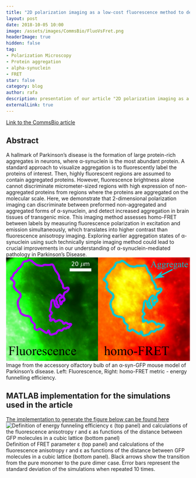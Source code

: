 ```yaml
---
title: "2D polarization imaging as a low-cost fluorescence method to detect α-synuclein aggregation ex vivo in models of Parkinson’s disease"
layout: post
date: 2018-10-05 10:00
image: /assets/images/CommsBio/FluoVsFret.png
headerImage: true
hidden: false
tag:
- Polarization Microscopy
- Protein aggregation
- alpha-synuclein
- FRET
star: false
category: blog
author: rafa
description: presentation of our article "2D polarization imaging as a low-cost fluorescence method to detect α-synuclein aggregation ex vivo in models of Parkinson’s disease" R. Camacho, D. Täuber, C. Hansen, J. Shi, L. Bousset, R. Melki, J.-Y. Li, I. G. Scheblykin, Communications Biololy 2018, 1, 157..
externalLink: true
---
```


[Link to the CommsBio article](https://www.nature.com/articles/s42003-018-0156-x)
## Abstract
A hallmark of Parkinson’s disease is the formation of large protein-rich aggregates in neurons, where α-synuclein is the most abundant protein. A standard approach to visualize aggregation is to fluorescently label the proteins of interest. Then, highly fluorescent regions are assumed to contain aggregated proteins. However, fluorescence brightness alone cannot discriminate micrometer-sized regions with high expression of non-aggregated proteins from regions where the proteins are aggregated on the molecular scale. Here, we demonstrate that 2-dimensional polarization imaging can discriminate between preformed non-aggregated and aggregated forms of α-synuclein, and detect increased aggregation in brain tissues of transgenic mice. This imaging method assesses homo-FRET between labels by measuring fluorescence polarization in excitation and emission simultaneously, which translates into higher contrast than fluorescence anisotropy imaging. Exploring earlier aggregation states of α-synuclein using such technically simple imaging method could lead to crucial improvements in our understanding of α-synuclein-mediated pathology in Parkinson’s Disease.
[![imageTOC](/assets/images/CommsBio/FluoVsFret.png "TOC")](https://www.nature.com/articles/s42003-018-0156-x)
Image from the accessory olfactory bulb of an α-syn-GFP mouse model of Parkinson’s disease. Left: Fluorescence, Right: homo-FRET metric - energy funnelling efficiency.

## MATLAB implementation for the simulations used in the article
[The implementation to generate the figure below can be found here](https://github.com/CamachoDejay/FRET-calculations)
![Definition of energy funneling efficiency ε (top panel) and calculations of the fluorescence anisotropy r and ε as functions of the distance between GFP molecules in a cubic lattice (bottom panel)](https://media.springernature.com/lw900/springer-static/image/art%3A10.1038%2Fs42003-018-0156-x/MediaObjects/42003_2018_156_Fig1_HTML.png)
Definition of FRET parameter ε (top panel) and calculations of the fluorescence anisotropy r and ε as functions of the distance between GFP molecules in a cubic lattice (bottom panel). Black arrows show the transition from the pure monomer to the pure dimer case. Error bars represent the standard deviation of the simulations when repeated 10 times.
